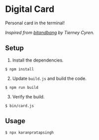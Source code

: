 # Digital Card

Personal card in the terminal!

_Inspired from [bitandbang](https://github.com/bnb/bitandbang) by Tierney Cyren._

## Setup

1. Install the dependencies.

```
$ npm install
```

2. Update `build.js` and build the code.

```
$ npm run build
```

3. Verify the build.

```
$ bin/card.js
```

## Usage

```
$ npx karanpratapsingh
```
